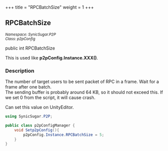 +++
title = "RPCBatchSize"
weight = 1
+++
## RPCBatchSize
<small>*Namespace: SynicSugar.P2P* <br>
*Class: p2pConfig* </small>

public int RPCBatchSize

This is used like **p2pConfig.Instance.XXX()**.


### Description
The number of target users to be sent packet of RPC in a frame. Wait for a frame after one batch. <br />
The sending buffer is probably around 64 KB, so it should not exceed this. If we set 0 from the script, it will cause crash.

Can set this value on UnityEditor.


```cs
using SynicSugar.P2P;

public class p2pConfigManager {
    void Setp2pConfig(){
        p2pConfig.Instance.RPCBatchSize = 5;
    }
}
```